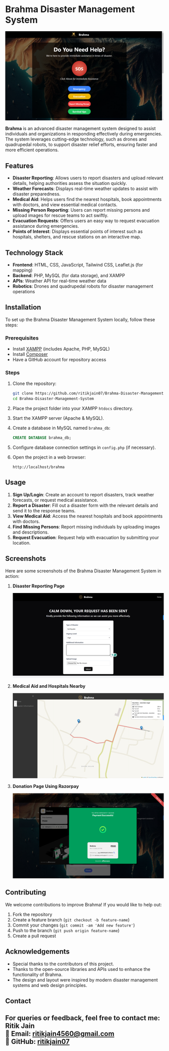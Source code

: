 # Brahma Disaster Management System

![Brahma Banner](images/Screenshot%20(960).png)


**Brahma** is an advanced disaster management system designed to assist individuals and organizations in responding effectively during emergencies. The system leverages cutting-edge technology, such as drones and quadrupedal robots, to support disaster relief efforts, ensuring faster and more efficient operations.

## Features

- **Disaster Reporting**: Allows users to report disasters and upload relevant details, helping authorities assess the situation quickly.
- **Weather Forecasts**: Displays real-time weather updates to assist with disaster preparedness.
- **Medical Aid**: Helps users find the nearest hospitals, book appointments with doctors, and view essential medical contacts.
- **Missing Person Reporting**: Users can report missing persons and upload images for rescue teams to act swiftly.
- **Evacuation Requests**: Offers users an easy way to request evacuation assistance during emergencies.
- **Points of Interest**: Displays essential points of interest such as hospitals, shelters, and rescue stations on an interactive map.

## Technology Stack

- **Frontend**: HTML, CSS, JavaScript, Tailwind CSS, Leaflet.js (for mapping)
- **Backend**: PHP, MySQL (for data storage), and XAMPP
- **APIs**: Weather API for real-time weather data
- **Robotics**: Drones and quadrupedal robots for disaster management operations

## Installation

To set up the Brahma Disaster Management System locally, follow these steps:

### Prerequisites

- Install [XAMPP](https://www.apachefriends.org/index.html) (includes Apache, PHP, MySQL)
- Install [Composer](https://getcomposer.org/)
- Have a GitHub account for repository access

### Steps

1. Clone the repository:
   ```bash
   git clone https://github.com/ritikjain07/Brahma-Disaster-Management-System.git
   cd Brahma-Disaster-Management-System
   ```

2. Place the project folder into your XAMPP `htdocs` directory.

3. Start the XAMPP server (Apache & MySQL).

4. Create a database in MySQL named `brahma_db`:
   ```sql
   CREATE DATABASE brahma_db;
   ```

5. Configure database connection settings in `config.php` (if necessary).

6. Open the project in a web browser:
   ```
   http://localhost/brahma
   ```

## Usage

1. **Sign Up/Login**: Create an account to report disasters, track weather forecasts, or request medical assistance.
2. **Report a Disaster**: Fill out a disaster form with the relevant details and send it to the response teams.
3. **View Medical Aid**: Access the nearest hospitals and book appointments with doctors.
4. **Find Missing Persons**: Report missing individuals by uploading images and descriptions.
5. **Request Evacuation**: Request help with evacuation by submitting your location.

## Screenshots

Here are some screenshots of the Brahma Disaster Management System in action:

1. **Disaster Reporting Page**

   ![Disaster Reporting Page](images/Screenshot%20(961).png)

2. **Medical Aid and Hospitals Nearby**

   ![Medical Aid and Hospitals Nearby](images/Screenshot%20(963).png)

3. **Donation Page Using Razorpay**

   ![Donation Page Using Razorpay](images/Screenshot%20(968).png)

## Contributing

We welcome contributions to improve Brahma! If you would like to help out:

1. Fork the repository
2. Create a feature branch (`git checkout -b feature-name`)
3. Commit your changes (`git commit -am 'Add new feature'`)
4. Push to the branch (`git push origin feature-name`)
5. Create a pull request

## Acknowledgements

- Special thanks to the contributors of this project.
- Thanks to the open-source libraries and APIs used to enhance the functionality of Brahma.
- The design and layout were inspired by modern disaster management systems and web design principles.

## **Contact**  
For queries or feedback, feel free to contact me:  
**Ritik Jain**  
📧 Email: [ritikjain4560@gmail.com](mailto:ritikjain4560@gmail.com)  
📍 GitHub: [ritikjain07](https://github.com/ritikjain07)  
---

